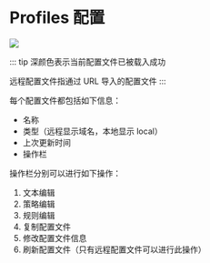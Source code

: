 # Profiles 配置

![](~@imgs/ui-profiles1.png)

::: tip
深颜色表示当前配置文件已被载入成功

远程配置文件指通过 URL 导入的配置文件
:::

每个配置文件都包括如下信息：

- 名称
- 类型（远程显示域名，本地显示 local）
- 上次更新时间
- 操作栏

操作栏分别可以进行如下操作：

1. 文本编辑
2. 策略编辑
3. 规则编辑
4. 复制配置文件
5. 修改配置文件信息
6. 刷新配置文件（只有远程配置文件可以进行此操作）
